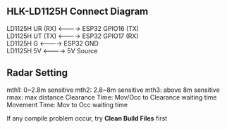 ## HLK-LD1125H Connect Diagram
   
LD1125H UR (RX) <----> ESP32 GPIO16 (TX)   
LD1125H UT (TX) <----> ESP32 GPIO17 (RX)   
LD1125H G <----> ESP32 GND   
LD1125H 5V <----> 5V Source   

## Radar Setting
mth1: 0~2.8m sensitive
mth2: 2.8~8m sensitive
mth3: above 8m sensitive
rmax: max distance
Clearance Time: Mov/Occ to Clearance waiting time 
Movement Time: Mov to Occ waiting time

If any compile problem occur, try **Clean Build Files** first
